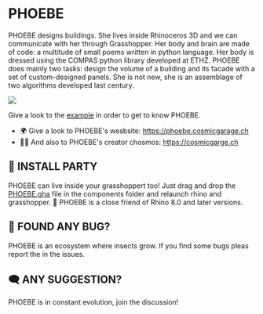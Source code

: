 # PHOEBE

PHOEBE designs buildings. She lives inside Rhinoceros 3D and we can communicate with her through Grasshopper. Her body and brain are made of code: a multitude of small poems written in python language. Her body is dressed using the COMPAS python library developed at ETHZ. PHOEBE does mainly two tasks: design the volume of a building and its facade with a set of custom-designed panels. She is not new, she is an assemblage of two algorithms developed last century.

![](https://github.com/ericgozzi/PHOEBE/blob/website/public/Structure%20001.png)


Give a look to the [example](EXAMPLE_PHOEBE.gh) in order to get to know PHOEBE.

- 🌍 Give a look to PHOEBE's wesbsite: https://phoebe.cosmicgarage.ch
- 🧑‍🚀 And also to PHOEBE's creator chosmos: https://cosmicgarge.ch



## 🎉 INSTALL PARTY
PHOEBE can live inside your grasshoppert too! Just drag and drop the [PHOEBE.gha](PHOEBE.gha) file in the components folder and relaunch rhino and grasshopper. 
🦏 PHOEBE is a close friend of Rhino 8.0 and later versions. 


## 🐛 FOUND ANY BUG? 
PHOEBE is an ecosystem where insects grow. If you find some bugs pleas report the in the issues. 

## 🗨️ ANY SUGGESTION?
PHOEBE is in constant evolution, join the  discussion!
